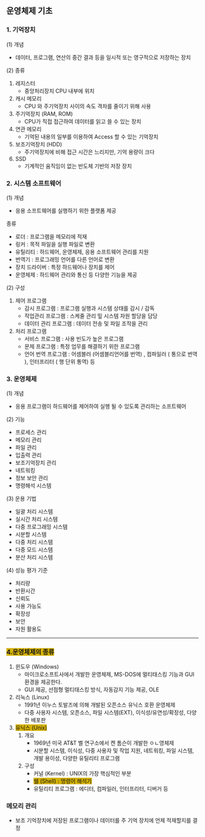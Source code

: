 
## 운영체제 기초

### 1. 기억장치

(1) 개념
- 데이터, 프로그램, 연산의 중간 결과 등을 일시적 또는 영구적으로 저장하는 장치
  
(2) 종류
1. 레지스터
	- 중앙처리장치 CPU 내부에 위치
2. 캐시 메모리
	-  CPU 와 주기억장치 사이의 속도 격차를 줄이기 위해 사용
3. 주기억장치 (RAM, ROM)
	- CPU가 직접 접근하여 데이터를 읽고 쓸 수 있는 장치
4. 연관 메모리
	- 기억된 내용의 일부를 이용하여 Access 할 수 있는 기억장치
5. 보조기억장치 (HDD)
	- 주기억장치에 비해 접근 시간은 느리지만, 기억 용량이 크다
6. SSD
	- 기계적인 움직임이 없는 반도체 기반의 저장 장치

### 2. 시스템 소프트웨어

(1) 개념
- 응용 소프트웨어를 실행하기 위한 플랫폼 제공

종류
- 로더 : 프로그램을 메모리에 적재
- 링커 : 목적 파일을 실행 파일로 변환
- 유틸리티 : 하드웨어, 운영체제, 응용 소프트웨어 관리를 지원
- 번역기 : 프로그래밍 언어를 다른 언어로 변환
- 장치 드라이버 : 특정 하드웨어나 장치를 제어
- 운영체제 : 하드웨어 관리와 통신 등 다양한 기능을 제공

(2) 구성

1) 제어 프로그램
	- 감시 프로그램 : 프로그램 실행과 시스템 상태를 감시 / 감독
	- 작업관리 프로그램 : 스케줄 관리 밒 시스템 자원 할당을 담당
	- 데이터 관리 프로그램 : 데이터 전송 및 파일 조작을 관리
2) 처리 프로그램
	- 서비스 프로그램 : 사용 빈도가 높은 프로그램
	- 문제 프로그램 : 특정 업무를 해결하기 위한 프로그램
	- 언어 번역 프로그램 : 어셈블러 (어셈블리언어를 번역) , 컴파일러 ( 통으로 번역 ), 인터프리터 ( 행 단위 통역) 등

### 3. 운영체제

(1) 개념
- 응용 프로그램이 하드웨어를 제어하여 실행 될 수 있도록 관리하는 소프트웨어

(2) 기능
- 프로세스 관리
- 메모리 관리
- 파일 관리
- 입출력 관리
- 보조기억장치 관리
- 네트워킹
- 정보 보안 관리
- 명령해석 시스템

(3) 운용 기법
- 일괄 처리 시스템
- 실시간 처리 시스템
- 다중 프로그래밍 시스템
- 시분할 시스템
- 다중 처리 시스템
- 다중 모드 시스템
- 분산 처리 시스템

(4) 성능 평가 기준
- 처리량
- 반환시간
- 신뢰도
- 사용 가능도
- 확장성
- 보안
- 자원 활용도


---
### <span style="background:#d4b106">4.운영체제의 종류</span>

1. 윈도우 (Windows)
	- 마이크로소프트사에서 개발한 운영체제, MS-DOS에 멀티태스킹 기능과 GUI 환경을 제공한다.
	- GUI 제공, 선점형 멀티태스킹 방식, 자동감지 기능 제공, OLE
2. 리눅스 (Linux)
	- 1991년 이누스 토발즈에 의해 개발된 오픈소스 유닉스 호환 운영체제
	- 다중 사용자 시스템, 오픈소스, 파일 시스템(EXT), 이식성/유연성/확장성, 다양한 배포판
3. <span style="background:#d4b106">유닉스 (Unix)</span>
	1. 개요
		- 1969년 미국 AT&T 벨 연구소에서 켄 톰슨이 개발한 ㅇㄴ영체제
		- 시분할 시스템, 이식성, 다중 사용자 및 작업 지원, 네트워킹, 파일 시스템, 개발 용이성, 다양한 유틸리티 프로그램
	2. 구성
		- 커널 (Kernel) : UNIX의 가장 핵심적인 부분
		- <span style="background:#d4b106">쉘 (Shell) : 명령어 해석기</span>
		- 유틸리티 프로그램 : 에디터, 컴파일러, 인터프리터, 디버거 등

### 메모리 관리
- 보조 기억장치에 저장된 프로그램이나 데이터를 주 기억 장치에 언제 적재할지를 결정
